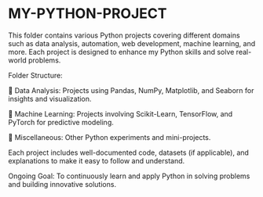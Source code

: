 # MY-PYTHON-PROJECT

This folder contains various Python projects covering different domains such as data analysis, automation, web development, machine learning, and more. Each project is designed to enhance my Python skills and solve real-world problems.

Folder Structure:

📁 Data Analysis: Projects using Pandas, NumPy, Matplotlib, and Seaborn for insights and visualization.

📁 Machine Learning: Projects involving Scikit-Learn, TensorFlow, and PyTorch for predictive modeling.

📁 Miscellaneous: Other Python experiments and mini-projects.

Each project includes well-documented code, datasets (if applicable), and explanations to make it easy to follow and understand.

Ongoing Goal: To continuously learn and apply Python in solving problems and building innovative solutions.
